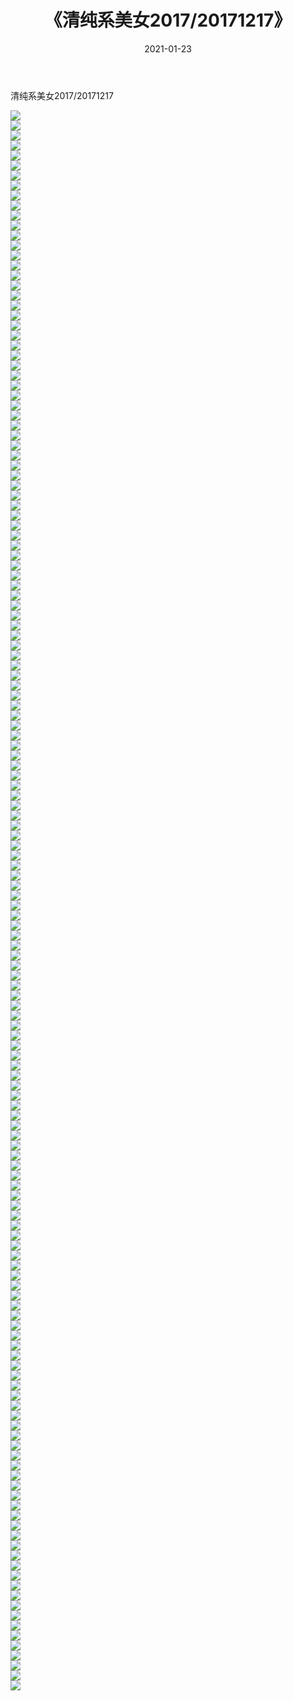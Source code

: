 ﻿---
layout: post
title:  《清纯系美女2017/20171217》
date:   2021-01-23
img: http://img.660000.xyz/Sharelink/清纯系美女/2017/20171217/000.jpg
categories: [美女, 清纯, 唯美]
---

清纯系美女2017/20171217

 ![](http://img.660000.xyz/Sharelink/清纯系美女/2017/20171217/001.jpg) <br>![](http://img.660000.xyz/Sharelink/清纯系美女/2017/20171217/002.jpg) <br>![](http://img.660000.xyz/Sharelink/清纯系美女/2017/20171217/003.jpg) <br>![](http://img.660000.xyz/Sharelink/清纯系美女/2017/20171217/004.jpg) <br>![](http://img.660000.xyz/Sharelink/清纯系美女/2017/20171217/005.jpg) <br>![](http://img.660000.xyz/Sharelink/清纯系美女/2017/20171217/006.jpg) <br>![](http://img.660000.xyz/Sharelink/清纯系美女/2017/20171217/007.jpg) <br>![](http://img.660000.xyz/Sharelink/清纯系美女/2017/20171217/008.jpg) <br>![](http://img.660000.xyz/Sharelink/清纯系美女/2017/20171217/009.jpg) <br>![](http://img.660000.xyz/Sharelink/清纯系美女/2017/20171217/010.jpg) <br>![](http://img.660000.xyz/Sharelink/清纯系美女/2017/20171217/011.jpg) <br>![](http://img.660000.xyz/Sharelink/清纯系美女/2017/20171217/012.jpg) <br>![](http://img.660000.xyz/Sharelink/清纯系美女/2017/20171217/013.jpg) <br>![](http://img.660000.xyz/Sharelink/清纯系美女/2017/20171217/014.jpg) <br>![](http://img.660000.xyz/Sharelink/清纯系美女/2017/20171217/015.jpg) <br>![](http://img.660000.xyz/Sharelink/清纯系美女/2017/20171217/016.jpg) <br>![](http://img.660000.xyz/Sharelink/清纯系美女/2017/20171217/017.jpg) <br>![](http://img.660000.xyz/Sharelink/清纯系美女/2017/20171217/018.jpg) <br>![](http://img.660000.xyz/Sharelink/清纯系美女/2017/20171217/019.jpg) <br>![](http://img.660000.xyz/Sharelink/清纯系美女/2017/20171217/020.jpg) <br>![](http://img.660000.xyz/Sharelink/清纯系美女/2017/20171217/021.jpg) <br>![](http://img.660000.xyz/Sharelink/清纯系美女/2017/20171217/022.jpg) <br>![](http://img.660000.xyz/Sharelink/清纯系美女/2017/20171217/023.jpg) <br>![](http://img.660000.xyz/Sharelink/清纯系美女/2017/20171217/024.jpg) <br>![](http://img.660000.xyz/Sharelink/清纯系美女/2017/20171217/025.jpg) <br>![](http://img.660000.xyz/Sharelink/清纯系美女/2017/20171217/026.jpg) <br>![](http://img.660000.xyz/Sharelink/清纯系美女/2017/20171217/027.jpg) <br>![](http://img.660000.xyz/Sharelink/清纯系美女/2017/20171217/028.jpg) <br>![](http://img.660000.xyz/Sharelink/清纯系美女/2017/20171217/029.jpg) <br>![](http://img.660000.xyz/Sharelink/清纯系美女/2017/20171217/030.jpg) <br>![](http://img.660000.xyz/Sharelink/清纯系美女/2017/20171217/031.jpg) <br>![](http://img.660000.xyz/Sharelink/清纯系美女/2017/20171217/032.jpg) <br>![](http://img.660000.xyz/Sharelink/清纯系美女/2017/20171217/033.jpg) <br>![](http://img.660000.xyz/Sharelink/清纯系美女/2017/20171217/034.jpg) <br>![](http://img.660000.xyz/Sharelink/清纯系美女/2017/20171217/035.jpg) <br>![](http://img.660000.xyz/Sharelink/清纯系美女/2017/20171217/036.jpg) <br>![](http://img.660000.xyz/Sharelink/清纯系美女/2017/20171217/037.jpg) <br>![](http://img.660000.xyz/Sharelink/清纯系美女/2017/20171217/038.jpg) <br>![](http://img.660000.xyz/Sharelink/清纯系美女/2017/20171217/039.jpg) <br>![](http://img.660000.xyz/Sharelink/清纯系美女/2017/20171217/040.jpg) <br>![](http://img.660000.xyz/Sharelink/清纯系美女/2017/20171217/041.jpg) <br>![](http://img.660000.xyz/Sharelink/清纯系美女/2017/20171217/042.jpg) <br>![](http://img.660000.xyz/Sharelink/清纯系美女/2017/20171217/043.jpg) <br>![](http://img.660000.xyz/Sharelink/清纯系美女/2017/20171217/044.jpg) <br>![](http://img.660000.xyz/Sharelink/清纯系美女/2017/20171217/045.jpg) <br>![](http://img.660000.xyz/Sharelink/清纯系美女/2017/20171217/046.jpg) <br>![](http://img.660000.xyz/Sharelink/清纯系美女/2017/20171217/047.jpg) <br>![](http://img.660000.xyz/Sharelink/清纯系美女/2017/20171217/048.jpg) <br>![](http://img.660000.xyz/Sharelink/清纯系美女/2017/20171217/049.jpg) <br>![](http://img.660000.xyz/Sharelink/清纯系美女/2017/20171217/050.jpg) <br>![](http://img.660000.xyz/Sharelink/清纯系美女/2017/20171217/051.jpg) <br>![](http://img.660000.xyz/Sharelink/清纯系美女/2017/20171217/052.jpg) <br>![](http://img.660000.xyz/Sharelink/清纯系美女/2017/20171217/053.jpg) <br>![](http://img.660000.xyz/Sharelink/清纯系美女/2017/20171217/054.jpg) <br>![](http://img.660000.xyz/Sharelink/清纯系美女/2017/20171217/055.jpg) <br>![](http://img.660000.xyz/Sharelink/清纯系美女/2017/20171217/056.jpg) <br>![](http://img.660000.xyz/Sharelink/清纯系美女/2017/20171217/057.jpg) <br>![](http://img.660000.xyz/Sharelink/清纯系美女/2017/20171217/058.jpg) <br>![](http://img.660000.xyz/Sharelink/清纯系美女/2017/20171217/059.jpg) <br>![](http://img.660000.xyz/Sharelink/清纯系美女/2017/20171217/060.jpg) <br>![](http://img.660000.xyz/Sharelink/清纯系美女/2017/20171217/061.jpg) <br>![](http://img.660000.xyz/Sharelink/清纯系美女/2017/20171217/062.jpg) <br>![](http://img.660000.xyz/Sharelink/清纯系美女/2017/20171217/063.jpg) <br>![](http://img.660000.xyz/Sharelink/清纯系美女/2017/20171217/064.jpg) <br>![](http://img.660000.xyz/Sharelink/清纯系美女/2017/20171217/065.jpg) <br>![](http://img.660000.xyz/Sharelink/清纯系美女/2017/20171217/066.jpg) <br>![](http://img.660000.xyz/Sharelink/清纯系美女/2017/20171217/067.jpg) <br>![](http://img.660000.xyz/Sharelink/清纯系美女/2017/20171217/068.jpg) <br>![](http://img.660000.xyz/Sharelink/清纯系美女/2017/20171217/069.jpg) <br>![](http://img.660000.xyz/Sharelink/清纯系美女/2017/20171217/070.jpg) <br>![](http://img.660000.xyz/Sharelink/清纯系美女/2017/20171217/071.jpg) <br>![](http://img.660000.xyz/Sharelink/清纯系美女/2017/20171217/072.jpg) <br>![](http://img.660000.xyz/Sharelink/清纯系美女/2017/20171217/073.jpg) <br>![](http://img.660000.xyz/Sharelink/清纯系美女/2017/20171217/074.jpg) <br>![](http://img.660000.xyz/Sharelink/清纯系美女/2017/20171217/075.jpg) <br>![](http://img.660000.xyz/Sharelink/清纯系美女/2017/20171217/076.jpg) <br>![](http://img.660000.xyz/Sharelink/清纯系美女/2017/20171217/077.jpg) <br>![](http://img.660000.xyz/Sharelink/清纯系美女/2017/20171217/078.jpg) <br>![](http://img.660000.xyz/Sharelink/清纯系美女/2017/20171217/079.jpg) <br>![](http://img.660000.xyz/Sharelink/清纯系美女/2017/20171217/080.jpg) <br>![](http://img.660000.xyz/Sharelink/清纯系美女/2017/20171217/081.jpg) <br>![](http://img.660000.xyz/Sharelink/清纯系美女/2017/20171217/082.jpg) <br>![](http://img.660000.xyz/Sharelink/清纯系美女/2017/20171217/083.jpg) <br>![](http://img.660000.xyz/Sharelink/清纯系美女/2017/20171217/084.jpg) <br>![](http://img.660000.xyz/Sharelink/清纯系美女/2017/20171217/085.jpg) <br>![](http://img.660000.xyz/Sharelink/清纯系美女/2017/20171217/086.jpg) <br>![](http://img.660000.xyz/Sharelink/清纯系美女/2017/20171217/087.jpg) <br>![](http://img.660000.xyz/Sharelink/清纯系美女/2017/20171217/088.jpg) <br>![](http://img.660000.xyz/Sharelink/清纯系美女/2017/20171217/089.jpg) <br>![](http://img.660000.xyz/Sharelink/清纯系美女/2017/20171217/090.jpg) <br>![](http://img.660000.xyz/Sharelink/清纯系美女/2017/20171217/091.jpg) <br>![](http://img.660000.xyz/Sharelink/清纯系美女/2017/20171217/092.jpg) <br>![](http://img.660000.xyz/Sharelink/清纯系美女/2017/20171217/093.jpg) <br>![](http://img.660000.xyz/Sharelink/清纯系美女/2017/20171217/094.jpg) <br>![](http://img.660000.xyz/Sharelink/清纯系美女/2017/20171217/095.jpg) <br>![](http://img.660000.xyz/Sharelink/清纯系美女/2017/20171217/096.jpg) <br>![](http://img.660000.xyz/Sharelink/清纯系美女/2017/20171217/097.jpg) <br>![](http://img.660000.xyz/Sharelink/清纯系美女/2017/20171217/098.jpg) <br>![](http://img.660000.xyz/Sharelink/清纯系美女/2017/20171217/099.jpg) <br>![](http://img.660000.xyz/Sharelink/清纯系美女/2017/20171217/100.jpg) <br>![](http://img.660000.xyz/Sharelink/清纯系美女/2017/20171217/101.jpg) <br>![](http://img.660000.xyz/Sharelink/清纯系美女/2017/20171217/102.jpg) <br>![](http://img.660000.xyz/Sharelink/清纯系美女/2017/20171217/103.jpg) <br>![](http://img.660000.xyz/Sharelink/清纯系美女/2017/20171217/104.jpg) <br>![](http://img.660000.xyz/Sharelink/清纯系美女/2017/20171217/105.jpg) <br>![](http://img.660000.xyz/Sharelink/清纯系美女/2017/20171217/106.jpg) <br>![](http://img.660000.xyz/Sharelink/清纯系美女/2017/20171217/107.jpg) <br>![](http://img.660000.xyz/Sharelink/清纯系美女/2017/20171217/108.jpg) <br>![](http://img.660000.xyz/Sharelink/清纯系美女/2017/20171217/109.jpg) <br>![](http://img.660000.xyz/Sharelink/清纯系美女/2017/20171217/110.jpg) <br>![](http://img.660000.xyz/Sharelink/清纯系美女/2017/20171217/111.jpg) <br>![](http://img.660000.xyz/Sharelink/清纯系美女/2017/20171217/112.jpg) <br>![](http://img.660000.xyz/Sharelink/清纯系美女/2017/20171217/113.jpg) <br>![](http://img.660000.xyz/Sharelink/清纯系美女/2017/20171217/114.jpg) <br>![](http://img.660000.xyz/Sharelink/清纯系美女/2017/20171217/115.jpg) <br>![](http://img.660000.xyz/Sharelink/清纯系美女/2017/20171217/116.jpg) <br>![](http://img.660000.xyz/Sharelink/清纯系美女/2017/20171217/117.jpg) <br>![](http://img.660000.xyz/Sharelink/清纯系美女/2017/20171217/118.jpg) <br>![](http://img.660000.xyz/Sharelink/清纯系美女/2017/20171217/119.jpg) <br>![](http://img.660000.xyz/Sharelink/清纯系美女/2017/20171217/120.jpg) <br>![](http://img.660000.xyz/Sharelink/清纯系美女/2017/20171217/121.jpg) <br>![](http://img.660000.xyz/Sharelink/清纯系美女/2017/20171217/122.jpg) <br>![](http://img.660000.xyz/Sharelink/清纯系美女/2017/20171217/123.jpg) <br>![](http://img.660000.xyz/Sharelink/清纯系美女/2017/20171217/124.jpg) <br>![](http://img.660000.xyz/Sharelink/清纯系美女/2017/20171217/125.jpg) <br>![](http://img.660000.xyz/Sharelink/清纯系美女/2017/20171217/126.jpg) <br>![](http://img.660000.xyz/Sharelink/清纯系美女/2017/20171217/127.jpg) <br>![](http://img.660000.xyz/Sharelink/清纯系美女/2017/20171217/128.jpg) <br>![](http://img.660000.xyz/Sharelink/清纯系美女/2017/20171217/129.jpg) <br>![](http://img.660000.xyz/Sharelink/清纯系美女/2017/20171217/130.jpg) <br>![](http://img.660000.xyz/Sharelink/清纯系美女/2017/20171217/131.jpg) <br>![](http://img.660000.xyz/Sharelink/清纯系美女/2017/20171217/132.jpg) <br>![](http://img.660000.xyz/Sharelink/清纯系美女/2017/20171217/133.jpg) <br>![](http://img.660000.xyz/Sharelink/清纯系美女/2017/20171217/134.jpg) <br>![](http://img.660000.xyz/Sharelink/清纯系美女/2017/20171217/135.jpg) <br>![](http://img.660000.xyz/Sharelink/清纯系美女/2017/20171217/136.jpg) <br>![](http://img.660000.xyz/Sharelink/清纯系美女/2017/20171217/137.jpg) <br>![](http://img.660000.xyz/Sharelink/清纯系美女/2017/20171217/138.jpg) <br>![](http://img.660000.xyz/Sharelink/清纯系美女/2017/20171217/139.jpg) <br>![](http://img.660000.xyz/Sharelink/清纯系美女/2017/20171217/140.jpg) <br>![](http://img.660000.xyz/Sharelink/清纯系美女/2017/20171217/141.jpg) <br>![](http://img.660000.xyz/Sharelink/清纯系美女/2017/20171217/142.jpg) <br>![](http://img.660000.xyz/Sharelink/清纯系美女/2017/20171217/143.jpg) <br>![](http://img.660000.xyz/Sharelink/清纯系美女/2017/20171217/144.jpg) <br>![](http://img.660000.xyz/Sharelink/清纯系美女/2017/20171217/145.jpg) <br>![](http://img.660000.xyz/Sharelink/清纯系美女/2017/20171217/146.jpg) <br>![](http://img.660000.xyz/Sharelink/清纯系美女/2017/20171217/147.jpg) <br>![](http://img.660000.xyz/Sharelink/清纯系美女/2017/20171217/148.jpg) <br>![](http://img.660000.xyz/Sharelink/清纯系美女/2017/20171217/149.jpg) <br>![](http://img.660000.xyz/Sharelink/清纯系美女/2017/20171217/150.jpg) <br>![](http://img.660000.xyz/Sharelink/清纯系美女/2017/20171217/151.jpg) <br>![](http://img.660000.xyz/Sharelink/清纯系美女/2017/20171217/152.jpg) <br>![](http://img.660000.xyz/Sharelink/清纯系美女/2017/20171217/153.jpg) <br>![](http://img.660000.xyz/Sharelink/清纯系美女/2017/20171217/154.jpg) <br>![](http://img.660000.xyz/Sharelink/清纯系美女/2017/20171217/155.jpg) <br>![](http://img.660000.xyz/Sharelink/清纯系美女/2017/20171217/156.jpg) <br>![](http://img.660000.xyz/Sharelink/清纯系美女/2017/20171217/157.jpg) <br>![](http://img.660000.xyz/Sharelink/清纯系美女/2017/20171217/158.jpg) <br>